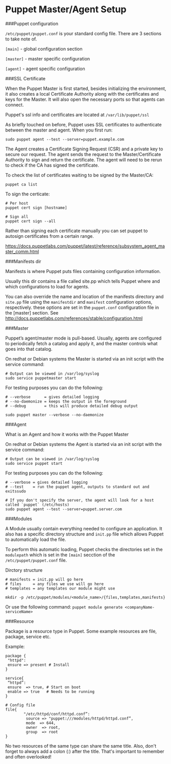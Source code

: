 # Puppet Master/Agent Setup

###Puppet configuration

`/etc/puppet/puppet.conf` is your standard config file. There are 3 sections to take note of.

`[main]` - global configuration section

`[master]` - master specific configuration

`[agent]` - agent specific configuration


###SSL Certificate

When the Puppet Master is first started, besides initializing the environment, it also creates a local Certificate Authority along with the certificates and keys for the Master. It will also open the necessary ports so that agents can connect.

Puppet's ssl info and certificates are located at `/var/lib/puppet/ssl`

As briefly touched on before, Puppet uses SSL certificates to authenticate between the master and agent. When you first run:

`sudo puppet agent --test --server=puppet.example.com`

The Agent creates a Certificate Signing Request (CSR) and a private key to secure our request. The agent sends the request to the Master/Certificate Authority to sign and return the certificate. The agent will need to be rerun to check if the CA has signed the certificate.

To check the list of certificates waiting to be signed by the Master/CA:

`puppet ca list`

To sign the certicate:

```
# Per host
puppet cert sign [hostname]

# Sign all
puppet cert sign --all
```

Rather than signing each certificate manually you can set puppet to autosign certificates from a certain range.

https://docs.puppetlabs.com/puppet/latest/reference/subsystem_agent_master_comm.html

###Manifests dir

Manifests is where Puppet puts files containing configuration information.

Usually this dir contains a file called site.pp which tells Puppet where and which configurations to load for agents.

You can also override the name and location of the manifests directory and `site.pp` file using the `manifestdir` and `manifest` configuration options, respectively. these options are set in the `puppet.conf` configuration file in the [master] section. See http://docs.puppetlabs.com/references/stable/configuration.html

###Master

Puppet’s agent/master mode is pull-based. Usually, agents are configured to periodically fetch a catalog and apply it, and the master controls what goes into that catalog.

On redhat or Debian systems the Master is started via an init script with the service command:
```
# Output can be viewed in /var/log/syslog
sudo service puppetmaster start
```

For testing purposes you can do the following:
```
# --verbose      = gives detailed logging
# --no-daemonize = keeps the output in the foreground
# --debug        = this will produce detailed debug output

sudo puppet master --verbose --no-daemonize
```

###Agent

What is an Agent and how it works with the Puppet Master

On redhat or Debian systems the Agent is started via an init script with the service command:
```
# Output can be viewed in /var/log/syslog
sudo service puppet start
```

For testing purposes you can do the following:
```
# --verbose = gives detailed logging
# --test    = run the puppet agent, outputs to standard out and exitssudo

# If you don't specify the server, the agent will look for a host called `puppet` (/etc/hosts)
sudo puppet agent --test --server=puppet.server.com
```

###Modules

A Module usually contain everything needed to configure an application. It also has a specific directory structure and `init.pp` file which allows Puppet to automatically load the file.

To perform this automatic loading, Puppet checks the directories set in the `modulepath` which is set in the `[main]` secction of the `/etc/puppet/puppet.conf` file.

Dirctory structure
```
# manifests = init.pp will go here
# files     = any files we use will go here
# templates = any templates our module might use

mkdir -p /etc/puppet/modules/<module_name>/{files,templates,manifests}
```

Or use the following command: `puppet module generate <companyName-serviceName>`

###Resource

Package is a resource type in Puppet. Some example resources are file, package, service etc.

Example:
```
package {
 "httpd":
 ensure => present # Install
}

service{
 “httpd”:
 ensure  => true, # Start on boot
 enable => true   # Needs to be running 
}

# Config file
file{
        "/etc/httpd/conf/httpd.conf”:
         source => "puppet:///modules/httpd/httpd.conf”,  
         mode  => 644,
         owner  => root,
         group  => root
}
```

No two resources of the same type can share the same title. Also, don't forget to always add a colon (:) after the title. That's important to remember and often overlooked!